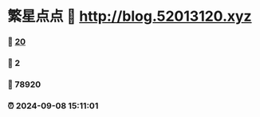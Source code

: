 # 繁星点点 :link: http://blog.52013120.xyz 
### :page_facing_up: [20](http://blog.52013120.xyz/tag.html) 
### :speech_balloon: 2 
### :hibiscus: 78920 
### :alarm_clock: 2024-09-08 15:11:01 
